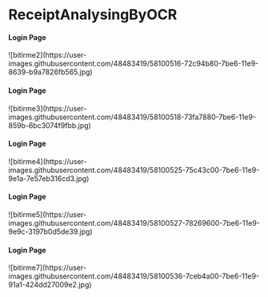 # ReceiptAnalysingByOCR
<h4>Login Page</h4>
![bitirme2](https://user-images.githubusercontent.com/48483419/58100516-72c94b80-7be6-11e9-8639-b9a7826fb565.jpg)
<h4>Login Page</h4>
![bitirme3](https://user-images.githubusercontent.com/48483419/58100518-73fa7880-7be6-11e9-859b-6bc3074f9fbb.jpg)
<h4>Login Page</h4>
![bitirme4](https://user-images.githubusercontent.com/48483419/58100525-75c43c00-7be6-11e9-9e1a-7e57eb316cd3.jpg)
<h4>Login Page</h4>
![bitirme5](https://user-images.githubusercontent.com/48483419/58100527-78269600-7be6-11e9-9e9c-3197b0d5de39.jpg)
<h4>Login Page</h4>
![bitirme7](https://user-images.githubusercontent.com/48483419/58100536-7ceb4a00-7be6-11e9-91a1-424dd27009e2.jpg)
